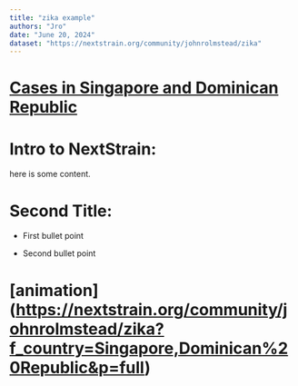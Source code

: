 ```yaml
---
title: "zika example"
authors: "Jro"
date: "June 20, 2024"
dataset: "https://nextstrain.org/community/johnrolmstead/zika"
---
```

# [Cases in Singapore and Dominican Republic](https://nextstrain.org/community/johnrolmstead/zika?f_country=Singapore,Dominican%20Republic)

# Intro to NextStrain:
here is some content. 

# Second Title:
- First bullet point

- Second bullet point 

# [animation] (https://nextstrain.org/community/johnrolmstead/zika?f_country=Singapore,Dominican%20Republic&p=full)
